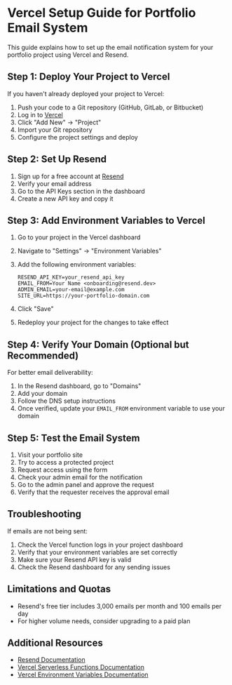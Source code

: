 # Vercel Setup Guide for Portfolio Email System

This guide explains how to set up the email notification system for your portfolio project using Vercel and Resend.

## Step 1: Deploy Your Project to Vercel

If you haven't already deployed your project to Vercel:

1. Push your code to a Git repository (GitHub, GitLab, or Bitbucket)
2. Log in to [Vercel](https://vercel.com)
3. Click "Add New" → "Project"
4. Import your Git repository
5. Configure the project settings and deploy

## Step 2: Set Up Resend

1. Sign up for a free account at [Resend](https://resend.com)
2. Verify your email address
3. Go to the API Keys section in the dashboard
4. Create a new API key and copy it

## Step 3: Add Environment Variables to Vercel

1. Go to your project in the Vercel dashboard
2. Navigate to "Settings" → "Environment Variables"
3. Add the following environment variables:

   ```
   RESEND_API_KEY=your_resend_api_key
   EMAIL_FROM=Your Name <onboarding@resend.dev>
   ADMIN_EMAIL=your-email@example.com
   SITE_URL=https://your-portfolio-domain.com
   ```

4. Click "Save"
5. Redeploy your project for the changes to take effect

## Step 4: Verify Your Domain (Optional but Recommended)

For better email deliverability:

1. In the Resend dashboard, go to "Domains"
2. Add your domain
3. Follow the DNS setup instructions
4. Once verified, update your `EMAIL_FROM` environment variable to use your domain

## Step 5: Test the Email System

1. Visit your portfolio site
2. Try to access a protected project
3. Request access using the form
4. Check your admin email for the notification
5. Go to the admin panel and approve the request
6. Verify that the requester receives the approval email

## Troubleshooting

If emails are not being sent:

1. Check the Vercel function logs in your project dashboard
2. Verify that your environment variables are set correctly
3. Make sure your Resend API key is valid
4. Check the Resend dashboard for any sending issues

## Limitations and Quotas

- Resend's free tier includes 3,000 emails per month and 100 emails per day
- For higher volume needs, consider upgrading to a paid plan

## Additional Resources

- [Resend Documentation](https://resend.com/docs)
- [Vercel Serverless Functions Documentation](https://vercel.com/docs/functions)
- [Vercel Environment Variables Documentation](https://vercel.com/docs/concepts/projects/environment-variables)
